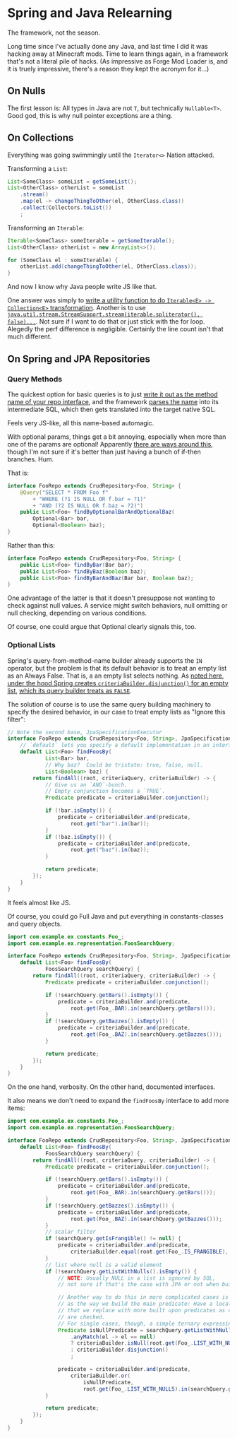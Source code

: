Spring and Java Relearning
==========================

The framework, not the season.

Long time since I've actually done any Java, and last time I did it was hacking away at Minecraft mods.  Time to learn things again, in a framework that's not a literal pile of hacks.  (As impressive as Forge Mod Loader is, and it is truely impressive, there's a reason they kept the acronym for it...)



## On Nulls

The first lesson is: All types in Java are not `T`, but technically `Nullable<T>`.  Good god, this is why null pointer exceptions are a thing.



## On Collections

Everything was going swimmingly until the `Iterator<>` Nation attacked.

Transforming a `List`:

```java
List<SomeClass> someList = getSomeList();
List<OtherClass> otherList = someList
    .stream()
    .map(el -> changeThingToOther(el, OtherClass.class))
    .collect(Collectors.toList())
    ;
```

Transforming an `Iterable`:

```java
Iterable<SomeClass> someIterable = getSomeIterable();
List<OtherClass> otherList = new ArrayList<>();

for (SomeClass el : someIterable) {
    otherList.add(changeThingToOther(el, OtherClass.class));
}
```

And now I know why Java people write JS like that.

One answer was simply to [write a utility function to do `Iterable<E> -> Collection<E>` transformation](https://stackoverflow.com/questions/6416706/easy-way-to-convert-iterable-to-collection?noredirect=1&lq=1).  Another is to use [`java.util.stream.StreamSupport.stream(iterable.spliterator(), false)...`](https://stackoverflow.com/a/23996861).  Not sure if I want to do that or just stick with the for loop.  Alegedly the perf difference is negligible.  Certainly the line count isn't that much different.



## On Spring and JPA Repositories


### Query Methods

The quickest option for basic queries is to just [write it out as the method name of your repo interface](https://docs.spring.io/spring-data/jpa/docs/current/reference/html/#jpa.query-methods), and the framework [parses the name](https://docs.spring.io/spring-data/jpa/docs/current/reference/html/#repository-query-keywords) into its intermediate SQL, which then gets translated into the target native SQL.

Feels very JS-like, all this name-based automagic.

With optional params, things get a bit annoying, especially when more than one of the params are optional!  Apparently [there are ways around this](https://stackoverflow.com/questions/32728843/spring-data-optional-parameter-in-query-method), though I'm not sure if it's better than just having a bunch of if-then branches.  Hum.

That is:

```java
interface FooRepo extends CrudRepository<Foo, String> {
    @Query("SELECT * FROM Foo f"
        + "WHERE (?1 IS NULL OR f.bar = ?1)"
        + "AND (?2 IS NULL OR f.baz = ?2)")
    public List<Foo> findByOptionalBarAndOptionalBaz(
        Optional<Bar> bar,
        Optional<Boolean> baz);
}
```

Rather than this:

```java
interface FooRepo extends CrudRepository<Foo, String> {
    public List<Foo> findByBar(Bar bar);
    public List<Foo> findByBaz(Boolean baz);
    public List<Foo> findByBarAndBaz(Bar bar, Boolean baz);
}
```

One advantage of the latter is that it doesn't presuppose not wanting to check against null values.  A service might switch behaviors, null omitting or null checking, depending on various conditions.

Of course, one could argue that Optional clearly signals this, too.


### Optional Lists

Spring's query-from-method-name builder already supports the `IN` operator, but the problem is that its default behavior is to treat an empty list as an Always False.  That is, a an empty list selects nothing.  As [noted here, under the hood Spring creates `criteriaBuilder.disjunction()` for an empty list](https://rzymek.github.io/post/jpa-empty-in/), [which its query builder treats as `FALSE`](https://docs.oracle.com/javaee/6/api/javax/persistence/criteria/CriteriaBuilder.html#disjunction()).

The solution of course is to use the same query building machinery to specify the desired behavior, in our case to treat empty lists as "Ignore this filter":

```java
// Note the second base, JpaSpecificationExecutor
interface FooRepo extends CrudRepository<Foo, String>, JpaSpecificationExecutor<Sample> {
    // `default` lets you specify a default implementation in an interface.
    default List<Foo> findFoosBy(
            List<Bar> bar,
            // Why baz?  Could be tristate: true, false, null.
            List<Boolean> baz) {
        return findAll((root, criteriaQuery, criteriaBuilder) -> {
            // Give us an `AND`-bunch.
            // Empty conjunction becomes a `TRUE`.
            Predicate predicate = criteriaBuilder.conjunction();

            if (!bar.isEmpty()) {
                predicate = criteriaBuilder.and(predicate,
                    root.get("bar").in(bar));
            }
            if (!baz.isEmpty()) {
                predicate = criteriaBuilder.and(predicate,
                    root.get("baz").in(baz));
            }

            return predicate;
        });
    }
}
```

It feels almost like JS.

Of course, you could go Full Java and put everything in constants-classes and query objects.

```java
import com.example.ex.constants.Foo_;
import com.example.ex.representation.FoosSearchQuery;

interface FooRepo extends CrudRepository<Foo, String>, JpaSpecificationExecutor<Sample> {
    default List<Foo> findFoosBy(
            FoosSearchQuery searchQuery) {
        return findAll((root, criteriaQuery, criteriaBuilder) -> {
            Predicate predicate = criteriaBuilder.conjunction();

            if (!searchQuery.getBars().isEmpty()) {
                predicate = criteriaBuilder.and(predicate,
                    root.get(Foo_.BAR).in(searchQuery.getBars()));
            }
            if (!searchQuery.getBazzes().isEmpty()) {
                predicate = criteriaBuilder.and(predicate,
                    root.get(Foo_.BAZ).in(searchQuery.getBazzes()));
            }

            return predicate;
        });
    }
}
```

On the one hand, verbosity.  On the other hand, documented interfaces.

It also means we don't need to expand the `findFoosBy` interface to add more items:

```java
import com.example.ex.constants.Foo_;
import com.example.ex.representation.FoosSearchQuery;

interface FooRepo extends CrudRepository<Foo, String>, JpaSpecificationExecutor<Sample> {
    default List<Foo> findFoosBy(
            FoosSearchQuery searchQuery) {
        return findAll((root, criteriaQuery, criteriaBuilder) -> {
            Predicate predicate = criteriaBuilder.conjunction();

            if (!searchQuery.getBars().isEmpty()) {
                predicate = criteriaBuilder.and(predicate,
                    root.get(Foo_.BAR).in(searchQuery.getBars()));
            }
            if (!searchQuery.getBazzes().isEmpty()) {
                predicate = criteriaBuilder.and(predicate,
                    root.get(Foo_.BAZ).in(searchQuery.getBazzes()));
            }
            // scalar filter
            if (searchQuery.getIsFrangible() != null) {
                predicate = criteriaBuilder.and(predicate,
                    criteriaBuilder.equal(root.get(Foo_.IS_FRANGIBLE), searchQuery.getIsFrangible()));
            }
            // list where null is a valid element
            if (!searchQuery.getListWithNulls().isEmpty()) {
                // NOTE: Usually NULL in a list is ignored by SQL,
                // not sure if that's the case with JPA or not when building a Postgres query.

                // Another way to do this in more complicated cases is basically the same
                // as the way we build the main predicate: Have a local predicate var
                // that we replace with more built upon predicates as certain conditions
                // are checked.
                // For single cases, though, a simple ternary expressing is okay.
                Predicate isNullPredicate = searchQuery.getListWithNulls().stream()
                    .anyMatch(el -> el == null)
                    ? criteriaBuilder.isNull(root.get(Foo_.LIST_WITH_NULLS))
                    : criteriaBuilder.disjunction()
                    ;

                predicate = criteriaBuilder.and(predicate,
                    criteriaBuilder.or(
                        isNullPredicate,
                        root.get(Foo_.LIST_WITH_NULLS).in(searchQuery.getListWithNulls())));
            }

            return predicate;
        });
    }
}
```
